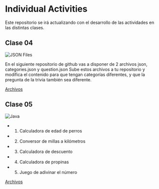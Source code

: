 # Individual Activities

Este repositorio se irá actualizando con el desarrollo de las actividades en las distintas clases.

## Clase 04 
![JSON Files](https://img.shields.io/badge/JSON-JSON%20Files-yellow) 

En el siguiente repositorio de github vas a disponer de 2 archivos json, categories.json y question.json
Sube estos archivos a tu repositorio y modifica el contenido para que tengan categorías diferentes, y que la pregunta de la trivia también sea diferente.

[Archivos](https://github.com/ing-ds-lturcios/individual-activities/tree/main/clase04)

## Clase 05
![Java](https://img.shields.io/badge/java-%23ED8B00.svg?style=for-the-badge&logo=openjdk&logoColor=white)
* 1) Calculadora de edad de perros
* 2) Conversor de millas a kilómetros
* 3) Calculadora de descuento
* 4) Calculadora de propinas
* 5) Juego de adivinar el número

[Archivos](https://github.com/ing-ds-lturcios/individual-activities/tree/main/clase05)
